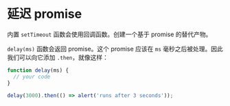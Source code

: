 
# 延迟 promise

内置 `setTimeout` 函数会使用回调函数。创建一个基于 promise 的替代产物。

`delay(ms)` 函数会返回 promise。这个 promise 应该在 `ms` 毫秒之后被处理。因此我们可以向它添加 `.then`，就像这样：

```js
function delay(ms) {
  // your code
}

delay(3000).then(() => alert('runs after 3 seconds'));
```
